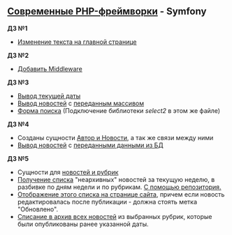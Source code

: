 ## [Современные PHP-фреймворки](#) - Symfony
**ДЗ №1** 
* [Изменение текста на главной странице](https://github.com/skiphog/profit-symfony/blob/master/app/Resources/views/default/index.html.twig)

**ДЗ №2**
* [Добавить Middleware](https://github.com/skiphog/profit-symfony/blob/master/src/AppBundle/EventSubscriber/TokenSubscriber.php)

**ДЗ №3**
* [Вывод текущей даты](https://github.com/skiphog/profit-symfony/blob/master/app/Resources/views/base.html.twig#L24)
* [Вывод новостей](https://github.com/skiphog/profit-symfony/blob/master/app/Resources/views/default/test-news.html.twig) с [переданным массивом](https://github.com/skiphog/profit-symfony/blob/master/src/AppBundle/Controller/DefaultController.php#L27)
* [Форма поиска](https://github.com/skiphog/profit-symfony/blob/master/app/Resources/views/base.html.twig#L16) (Подключение библиотеки _select2_ в этом же файле)

**ДЗ №4**
* Созданы сущности [Автор и Новости](https://github.com/skiphog/profit-symfony/tree/master/src/AppBundle/Entity), а так же связи между ними
* [Вывод новостей](https://github.com/skiphog/profit-symfony/blob/master/app/Resources/views/news/index.html.twig) с [переданными данными из БД](https://github.com/skiphog/profit-symfony/blob/master/src/AppBundle/Controller/NewsController.php)

 **ДЗ №5**
 * Сущности для [новостей и рубрик](https://github.com/skiphog/profit-symfony/tree/master/src/AppBundle/Entity)
 * [Получение списка](https://github.com/skiphog/profit-symfony/blob/master/src/AppBundle/Controller/NewsController.php#L31) "неархивных" новостей за текущую неделю, в разбивке по дням недели и по рубрикам. [С помощью репозитория.](https://github.com/skiphog/profit-symfony/blob/master/src/AppBundle/Repository/NewsRepository.php#L29)
 * [Отображение этого списка на странице сайта](https://github.com/skiphog/profit-symfony/blob/master/app/Resources/views/news/news.html.twig#L23), причем если новость редактировалась после публикации - должна стоять метка "Обновлено".
 * [Списание в архив всех новостей](https://github.com/skiphog/profit-symfony/blob/master/src/AppBundle/Repository/NewsRepository.php#L53) из выбранных рубрик, которые были опубликованы ранее указанной даты.